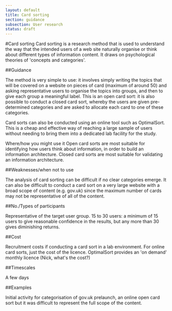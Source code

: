 ```yaml
---
layout: default
title: Card sorting
section: guidance
subsection: User research
status: draft
---
```

    
#Card sorting
Card sorting is a research method that is used to understand the way that the intended users of a web site naturally organise or think about different types of information content.  It draws on psychological theories of 'concepts and categories'.

##Guidance

The method is very simple to use: it involves simply writing the topics that will be covered on a website on pieces of card (maximum of around 50) and asking representative users to organise the topics into groups, and then to give each group a meaningful label.  This is an open card sort: it is also possible to conduct a closed card sort, whereby the users are given pre-determined categories and are asked to allocate each card to one of these categories.

Card sorts can also be conducted using an online tool such as OptimalSort.  This is a cheap and effective way of reaching a large sample of users without needing to bring them into a dedicated lab facility for the study.

Where/how you might use it
Open card sorts are most suitable for identifying how users think about information, in order to build an information architecture.  Closed card sorts are most suitable for validating an information architecture.

##Weaknesses/when not to use

The analysis of card sorting can be difficult if no clear categories emerge.  It can also be difficult to conduct a card sort on a very large website with a broad scope of content (e.g. gov.uk) since the maximum number of cards may not be representative of all of the content.

##No./Types of participants

Representative of the target user group.  15 to 30 users: a minimum of 15 users to give reasonable confidence in the results, but any more than 30 gives diminishing returns.

##Cost

Recruitment costs if conducting a card sort in a lab environment.  For online card sorts, just the cost of the licence.  OptimalSort provides an 'on demand' monthly licence (Nick, what's the cost?)

##Timescales

A few days

##Examples

Initial activity for categorisation of gov.uk prelaunch, an online open card sort but it was difficult to represent the full scope of the content.
